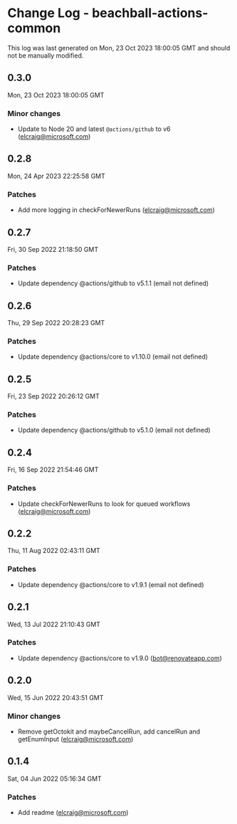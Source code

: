 # Change Log - beachball-actions-common

This log was last generated on Mon, 23 Oct 2023 18:00:05 GMT and should not be manually modified.

<!-- Start content -->

## 0.3.0

Mon, 23 Oct 2023 18:00:05 GMT

### Minor changes

- Update to Node 20 and latest `@actions/github` to v6 (elcraig@microsoft.com)

## 0.2.8

Mon, 24 Apr 2023 22:25:58 GMT

### Patches

- Add more logging in checkForNewerRuns (elcraig@microsoft.com)

## 0.2.7

Fri, 30 Sep 2022 21:18:50 GMT

### Patches

- Update dependency @actions/github to v5.1.1 (email not defined)

## 0.2.6

Thu, 29 Sep 2022 20:28:23 GMT

### Patches

- Update dependency @actions/core to v1.10.0 (email not defined)

## 0.2.5

Fri, 23 Sep 2022 20:26:12 GMT

### Patches

- Update dependency @actions/github to v5.1.0 (email not defined)

## 0.2.4

Fri, 16 Sep 2022 21:54:46 GMT

### Patches

- Update checkForNewerRuns to look for queued workflows (elcraig@microsoft.com)

## 0.2.2

Thu, 11 Aug 2022 02:43:11 GMT

### Patches

- Update dependency @actions/core to v1.9.1 (email not defined)

## 0.2.1

Wed, 13 Jul 2022 21:10:43 GMT

### Patches

- Update dependency @actions/core to v1.9.0 (bot@renovateapp.com)

## 0.2.0

Wed, 15 Jun 2022 20:43:51 GMT

### Minor changes

- Remove getOctokit and maybeCancelRun, add cancelRun and getEnumInput (elcraig@microsoft.com)

## 0.1.4

Sat, 04 Jun 2022 05:16:34 GMT

### Patches

- Add readme (elcraig@microsoft.com)
